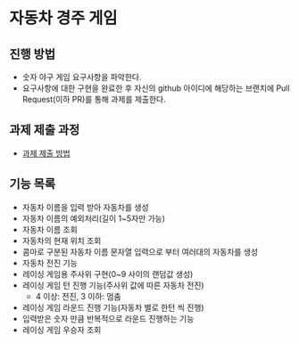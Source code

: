 # 자동차 경주 게임
## 진행 방법
* 숫자 야구 게임 요구사항을 파악한다.
* 요구사항에 대한 구현을 완료한 후 자신의 github 아이디에 해당하는 브랜치에 Pull Request(이하 PR)를 통해 과제를 제출한다.

## 과제 제출 과정
* [과제 제출 방법](https://github.com/next-step/nextstep-docs/tree/master/precourse)

## 기능 목록
- 자동차 이름을 입력 받아 자동차를 생성
- 자동차 이름의 예외처리(길이 1~5자만 가능)
- 자동차 이름 조회
- 자동차의 현재 위치 조회
- 콤마로 구분된 자동차 이름 문자열 입력으로 부터 여러대의 자동차를 생성
- 자동차 전진 기능
- 레이싱 게임용 주사위 구현(0~9 사이의 랜덤값 생성)
- 레이싱 게임 턴 진행 기능(주사위 값에 따른 자동차 전진)
  - 4 이상: 전진, 3 이하: 멈춤
- 레이싱 게임 라운드 진행 기능(자동차 별로 한턴 씩 진행)
- 입력받은 숫자 만큼 반복적으로 라운드 진행하는 기능
- 레이싱 게임 우승자 조회
